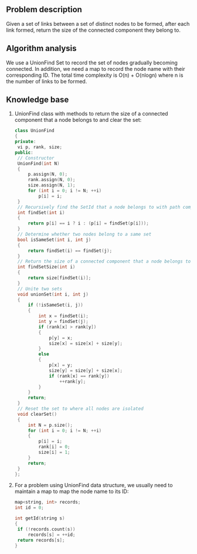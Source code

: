 ## Problem description

Given a set of links between a set of distinct nodes to be formed, after each link formed, return the size of the connected component they belong to. 

## Algorithm analysis

We use a UnionFind Set to record the set of nodes gradually becoming connected.
In addition, we need a map to record the node name with their corresponding ID.
The total time complexity is O(n) + O(nlogn) where n is the number of links to be formed.

## Knowledge base

1. UnionFind class with methods to return the size of a connected component that a node belongs to and clear the set:

   ```c++
   class UnionFind
   {
   private:
   	vi p, rank, size;
   public:
   	// Constructor
   	UnionFind(int N)
   	{
   		p.assign(N, 0);
   		rank.assign(N, 0);
   		size.assign(N, 1);
   		for (int i = 0; i != N; ++i)
   			p[i] = i;
   	}
   	// Recursively find the SetId that a node belongs to with path compression
   	int findSet(int i)
   	{
   		return p[i] == i ? i : (p[i] = findSet(p[i]));
   	}
   	// Determine whether two nodes belong to a same set
   	bool isSameSet(int i, int j)
   	{
   		return findSet(i) == findSet(j);
   	}
   	// Return the size of a connected component that a node belongs to
   	int findSetSize(int i)
   	{
   		return size[findSet(i)];
   	}
   	// Unite two sets
   	void unionSet(int i, int j)
   	{
   		if (!isSameSet(i, j))
   		{
   			int x = findSet(i);
   			int y = findSet(j);
   			if (rank[x] > rank[y])
   			{
   				p[y] = x;
   				size[x] = size[x] + size[y];
   			}
   			else
   			{
   				p[x] = y;
   				size[y] = size[y] + size[x];
   				if (rank[x] == rank[y])
   					++rank[y];
   			}
   		}
   		return;
   	}
   	// Reset the set to where all nodes are isolated
   	void clearSet()
   	{
   		int N = p.size();
   		for (int i = 0; i != N; ++i)
   		{
   			p[i] = i;
   			rank[i] = 0;
   			size[i] = 1;
   		}
   		return;
   	}
   };
   ```

2. For a problem using UnionFind data structure, we usually need to maintain a map to map the node name to its ID:

   ```c++
   map<string, int> records;
   int id = 0;
   
   int getId(string s)
   {
   	if (!records.count(s))
   		records[s] = ++id;
   	return records[s];
   }
   ```

   